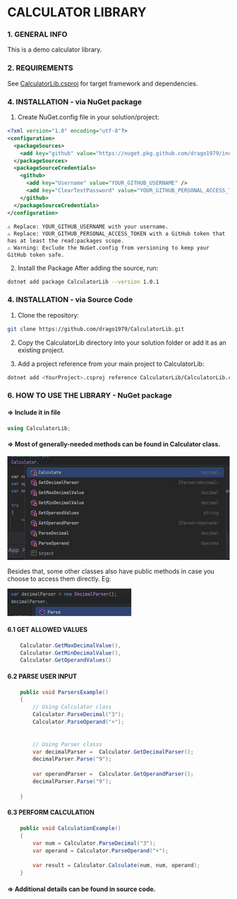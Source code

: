 ﻿# **CALCULATOR LIBRARY**

### 1. GENERAL INFO
This is a demo calculator library.


### 2. REQUIREMENTS
See [CalculatorLib.csproj](./CalculatorLib.csproj) for target framework and dependencies.

### 4. INSTALLATION - via NuGet package

1. Create NuGet.config file in your solution/project:

```xml
<?xml version="1.0" encoding="utf-8"?>
<configuration>
  <packageSources>
    <add key="github" value="https://nuget.pkg.github.com/drago1979/index.json" />
  </packageSources>
  <packageSourceCredentials>
    <github>
      <add key="Username" value="YOUR_GITHUB_USERNAME" />
      <add key="ClearTextPassword" value="YOUR_GITHUB_PERSONAL_ACCESS_TOKEN" />
    </github>
  </packageSourceCredentials>
</configuration>
````  

    ⚠️ Replace: YOUR_GITHUB_USERNAME with your username.
    ⚠️ Replace: YOUR_GITHUB_PERSONAL_ACCESS_TOKEN with a GitHub token that has at least the read:packages scope.
    ⚠️ Warning: Exclude the NuGet.config from versioning to keep your GitHub token safe.

2. Install the Package
After adding the source, run:
```bash
dotnet add package CalculatorLib --version 1.0.1
```
### 4. INSTALLATION - via Source Code
1. Clone the repository:
``` bash
git clone https://github.com/drago1979/CalculatorLib.git
```
2. Copy the CalculatorLib directory into your solution folder or add it as an existing project.

3. Add a project reference from your main project to CalculatorLib:
``` bash
dotnet add <YourProject>.csproj reference CalculatorLib/CalculatorLib.csproj
```

### 6. HOW TO USE THE LIBRARY - NuGet package

#### => Include it in file
```csharp
using CalculatorLib;
```

#### => Most of generally-needed methods can be found in Calculator class.

![Calculator class methods](Documentation/calculator_class_methods.jpg)


Besides that, some other classes also have public methods in case you choose to access them directly. Eg:

![Parser class methods](Documentation/parser_class_methods.jpg)

#### 6.1 GET ALLOWED VALUES

```csharp
    Calculator.GetMaxDecimalValue(),
    Calculator.GetMinDecimalValue(),
    Calculator.GetOperandValues()
```

#### 6.2 PARSE USER INPUT
```csharp
    public void ParsersExample()
    {
        // Using Calculator class
        Calculator.ParseDecimal("3");
        Calculator.ParseOperand("+");
        
        
        // Using Parser classs
        var decimalParser =  Calculator.GetDecimalParser();
        decimalParser.Parse("9");
        
        var operandParser =  Calculator.GetOperandParser();
        decimalParser.Parse("9");
        
    }
````    

#### 6.3 PERFORM CALCULATION
```csharp
    public void CalculationExample()
    {
        var num = Calculator.ParseDecimal("3");
        var operand = Calculator.ParseOperand("+");
        
        var result = Calculator.Calculate(num, num, operand);
    }
```

#### => Additional details can be found in source code.
